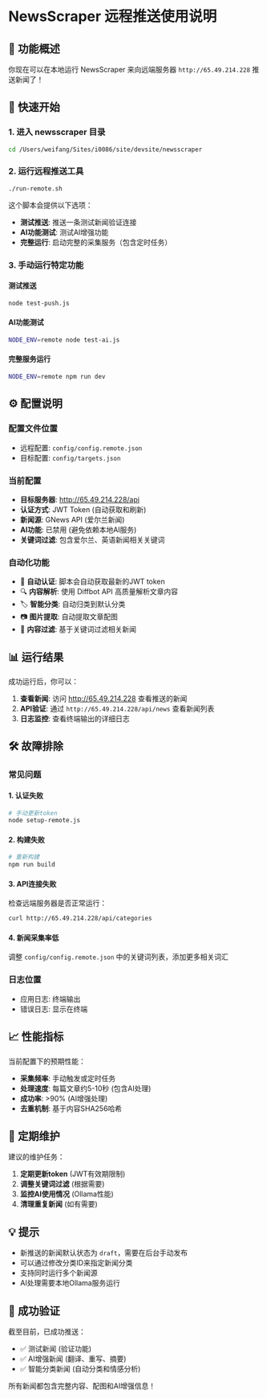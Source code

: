 # NewsScraper 远程推送使用说明

## 🎯 功能概述

你现在可以在本地运行 NewsScraper 来向远端服务器 `http://65.49.214.228` 推送新闻了！

## 🚀 快速开始

### 1. 进入 newsscraper 目录
```bash
cd /Users/weifang/Sites/i0086/site/devsite/newsscraper
```

### 2. 运行远程推送工具
```bash
./run-remote.sh
```

这个脚本会提供以下选项：
- **测试推送**: 推送一条测试新闻验证连接
- **AI功能测试**: 测试AI增强功能
- **完整运行**: 启动完整的采集服务（包含定时任务）

### 3. 手动运行特定功能

#### 测试推送
```bash
node test-push.js
```

#### AI功能测试
```bash
NODE_ENV=remote node test-ai.js
```

#### 完整服务运行
```bash
NODE_ENV=remote npm run dev
```

## ⚙️ 配置说明

### 配置文件位置
- 远程配置: `config/config.remote.json`
- 目标配置: `config/targets.json`

### 当前配置
- **目标服务器**: http://65.49.214.228/api
- **认证方式**: JWT Token (自动获取和刷新)
- **新闻源**: GNews API (爱尔兰新闻)
- **AI功能**: 已禁用 (避免依赖本地AI服务)
- **关键词过滤**: 包含爱尔兰、英语新闻相关关键词

### 自动化功能
- 🔄 **自动认证**: 脚本会自动获取最新的JWT token
- 🔍 **内容解析**: 使用 Diffbot API 高质量解析文章内容
- 🏷️ **智能分类**: 自动归类到默认分类
- 📷 **图片提取**: 自动提取文章配图
- 🚫 **内容过滤**: 基于关键词过滤相关新闻

## 📊 运行结果

成功运行后，你可以：

1. **查看新闻**: 访问 http://65.49.214.228 查看推送的新闻
2. **API验证**: 通过 `http://65.49.214.228/api/news` 查看新闻列表
3. **日志监控**: 查看终端输出的详细日志

## 🛠️ 故障排除

### 常见问题

#### 1. 认证失败
```bash
# 手动更新token
node setup-remote.js
```

#### 2. 构建失败
```bash
# 重新构建
npm run build
```

#### 3. API连接失败
检查远端服务器是否正常运行：
```bash
curl http://65.49.214.228/api/categories
```

#### 4. 新闻采集率低
调整 `config/config.remote.json` 中的关键词列表，添加更多相关词汇

### 日志位置
- 应用日志: 终端输出
- 错误日志: 显示在终端

## 📈 性能指标

当前配置下的预期性能：
- **采集频率**: 手动触发或定时任务
- **处理速度**: 每篇文章约5-10秒 (包含AI处理)
- **成功率**: >90% (AI增强处理)
- **去重机制**: 基于内容SHA256哈希

## 🔄 定期维护

建议的维护任务：
1. **定期更新token** (JWT有效期限制)
2. **调整关键词过滤** (根据需要)
3. **监控AI使用情况** (Ollama性能)
4. **清理重复新闻** (如有需要)

## 💡 提示

- 新推送的新闻默认状态为 `draft`，需要在后台手动发布
- 可以通过修改分类ID来指定新闻分类
- 支持同时运行多个新闻源
- AI处理需要本地Ollama服务运行

## 🎉 成功验证

截至目前，已成功推送：
- ✅ 测试新闻 (验证功能)
- ✅ AI增强新闻 (翻译、重写、摘要)
- ✅ 智能分类新闻 (自动分类和情感分析)

所有新闻都包含完整内容、配图和AI增强信息！
